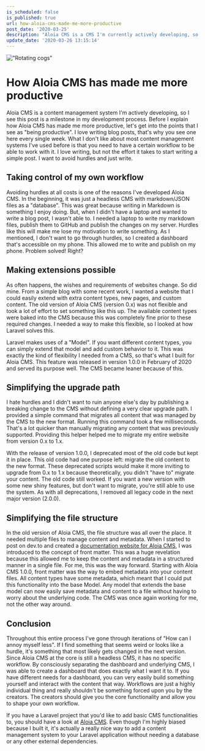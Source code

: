 ```yaml
---
is_scheduled: false
is_published: true
url: how-aloia-cms-made-me-more-productive
post_date: '2020-03-25'
description: "Aloia CMS is a CMS I'm currently actively developing, so this post is a very obvious milestone in this process.\r\nI love writing blog posts, that's why you see on"
update_date: '2020-03-26 13:15:14'
---
```

!["Rotating cogs"](/images/articles/rotating-cogs.jpeg)

# How Aloia CMS has made me more productive

Aloia CMS is a content management system I'm actively developing, so I see this post is a milestone in my development process. Before I explain how Aloia CMS has made me more productive, let's get into the points that I see as "being productive". I love writing blog posts, that's why you see one here every single week. What I don't like about most content management systems I've used before is that you need to have a certain workflow to be able to work with it. I love writing, but not the effort it takes to start writing a simple post. I want to avoid hurdles and just write.

## Taking control of my own workflow
Avoiding hurdles at all costs is one of the reasons I've developed Aloia CMS. In the beginning, it was just a headless CMS with markdown/JSON files as a "database". This was great because writing in Markdown is something I enjoy doing. But, when I didn't have a laptop and wanted to write a blog post, I wasn't able to. I needed a laptop to write my markdown files, publish them to GitHub and publish the changes on my server. Hurdles like this will make me lose my motivation to write something.  As I mentioned, I don't want to go through hurdles, so I created a dashboard that's accessible on my phone. This allowed me to write and publish on my phone. Problem solved! Right?

## Making extensions possible
As often happens, the wishes and requirements of websites change. So did mine. From a simple blog with some recent work, I wanted a website that I could easily extend with extra content types, new pages, and custom content. The old version of Aloia CMS (version 0.x) was not flexible and took a lot of effort to set something like this up. The available content types were baked into the CMS  because this was completely fine prior to these required changes. I needed a way to make this flexible, so I looked at how Laravel solves this.

Laravel makes uses of a "Model". If you want different content types, you can simply extend that model and add custom behavior to it. This was exactly the kind of flexibility I needed from a CMS, so that's what I built for Aloia CMS. This feature was released in version 1.0.0 in February of 2020 and served its purpose well. The CMS became leaner because of this.

## Simplifying the upgrade path
I hate hurdles and I didn't want to ruin anyone else's day by publishing a breaking change to the CMS without defining a very clear upgrade path. I provided a simple command that migrates all content that was managed by the CMS to the new format. Running this command took a few milliseconds. That's a lot quicker than manually migrating any content that was previously supported. Providing this helper helped me to migrate my entire website from version 0.x to 1.x.

With the release of version 1.0.0, I deprecated most of the old code but kept it in place. This old code had one purpose left: migrate the old content to the new format. These deprecated scripts would make it more inviting to upgrade from 0.x to 1.x because theoretically, you didn't "have to" migrate your content. The old code still worked. If you want a new version with some new shiny features, but don't want to migrate, you're still able to use the system. As with all deprecations, I removed all legacy code in the next major version (2.0.0).

## Simplifying the file structure
In the old version of Aloia CMS, the file structure was all over the place. It needed multiple files to manage content and metadata. When I started to post on dev.to and created a [documentation website for Aloia CMS](https://aloiacms.com), I was introduced to the concept of front matter. This was a huge revelation because this allowed me to keep the content and metadata in a structured manner in a single file. For me, this was the way forward. Starting with Aloia CMS 1.0.0, front matter was the way to embed metadata into your content files. All content types have some metadata, which meant that I could put this functionality into the base Model. Any model that extends the base model can now easily save metadata and content to a file without having to worry about the underlying code. The CMS was once again working for me, not the other way around.

## Conclusion
Throughout this entire process I've gone through iterations of "How can I annoy myself less". If I find something that seems weird or looks like a hurdle, it's something that most likely gets changed in the next version. Since Aloia CMS at the core is still a headless CMS, it has no specific workflow. By consciously separating the dashboard and underlying CMS, I was able to create a dashboard that does exactly what I want it to. If you have different needs for a dashboard, you can very easily build something yourself and interact with the content that way. Workflows are just a highly individual thing and really shouldn't be something forced upon you by the creators. The creators should give you the core functionality and allow you to shape your own workflow. 

If you have a Laravel project that you'd like to add basic CMS functionalities to, you should have a look at [Aloia CMS](https://aloiacms.com). Even though I'm highly biased because I built it, it's actually a really nice way to add a content management system to your Laravel application without needing a database or any other external dependencies.